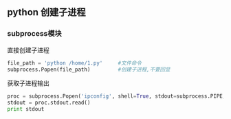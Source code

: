 ## python 创建子进程

### subprocess模块

直接创建子进程

```python
file_path = 'python /home/1.py'		#文件命令
subprocess.Popen(file_path)			#创建子进程,不要回显
```

获取子进程输出

```python
proc = subprocess.Popen('ipconfig', shell=True, stdout=subprocess.PIPE, stderr=subprocess.PIPE, stdin=subprocess.PIPE)
stdout = proc.stdout.read()
print stdout
```



